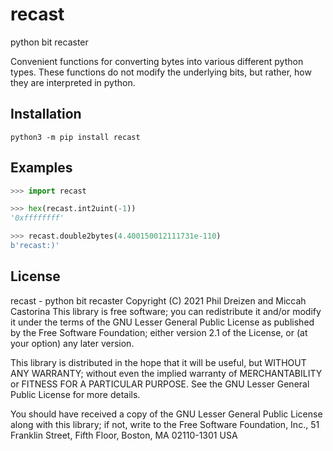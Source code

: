 # recast
python bit recaster

Convenient functions for converting bytes into various different python
types. These functions do not modify the underlying bits, but rather,
how they are interpreted in python.

## Installation
```
python3 -m pip install recast
```

## Examples
```py
>>> import recast

>>> hex(recast.int2uint(-1))
'0xffffffff'

>>> recast.double2bytes(4.400150012111731e-110)
b'recast:)'
```

## License
recast - python bit recaster
Copyright (C) 2021 Phil Dreizen and Miccah Castorina
This library is free software; you can redistribute it and/or
modify it under the terms of the GNU Lesser General Public
License as published by the Free Software Foundation; either
version 2.1 of the License, or (at your option) any later version.

This library is distributed in the hope that it will be useful,
but WITHOUT ANY WARRANTY; without even the implied warranty of
MERCHANTABILITY or FITNESS FOR A PARTICULAR PURPOSE.  See the GNU
Lesser General Public License for more details.

You should have received a copy of the GNU Lesser General Public
License along with this library; if not, write to the Free Software
Foundation, Inc., 51 Franklin Street, Fifth Floor, Boston, MA  02110-1301
USA

